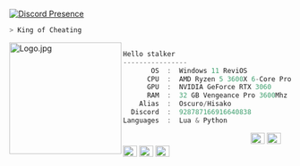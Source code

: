 [![Discord Presence](https://lanyard.cnrad.dev/api/1162663256087871530)](https://discord.com/users/1162663256087871530)
```zsh
> King of Cheating
```

<img align="left" src="https://raw.githubusercontent.com/ZannaSkull/ZannaSkull/main/Main/Logo.jpg" alt="Logo.jpg" width="200" /> 

```csharp

Hello stalker
----------------
       OS  :  Windows 11 ReviOS
      CPU  :  AMD Ryzen 5 3600X 6-Core Processor 4,4 GHz
      GPU  :  NVIDIA GeForce RTX 3060
      RAM  :  32 GB Vengeance Pro 3600Mhz
    Alias  :  Oscuro/Hisako
  Discord  :  928787166916640838
Languages  :  Lua & Python
```

<p align="left">
  &nbsp; &nbsp; &nbsp; &nbsp; &nbsp;&nbsp; &nbsp; &nbsp; &nbsp; &nbsp;&nbsp; &nbsp; &nbsp; &nbsp; &nbsp; &nbsp; &nbsp; &nbsp; &nbsp; &nbsp; &nbsp;&nbsp; &nbsp; &nbsp; &nbsp; &nbsp;&nbsp; &nbsp; &nbsp; &nbsp; &nbsp;
  <img alt="#474342" src="https://via.placeholder.com/15/ADBAC7/000000?text=+" width="25" height="20" />
  <img alt="#fbedf6" src="https://via.placeholder.com/15/6CB6FF/000000?text=+" width="25" height="20" />
  <img alt="#c9594d" src="https://via.placeholder.com/15/F47067/000000?text=+" width="25" height="20" />
  <img alt="#f8b9b2" src="https://via.placeholder.com/15/DCBDFB/000000?text=+" width="25" height="20" />
  <img alt="#f8b9b2" src="https://via.placeholder.com/15/57ab5a/000000?text=+" width="25" height="20" />
</p>
